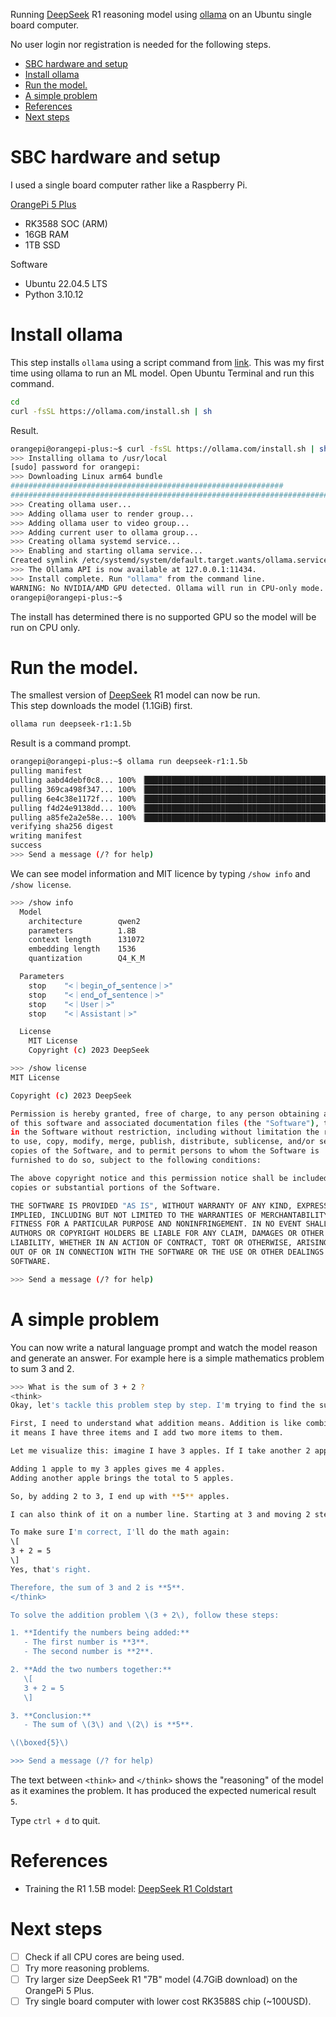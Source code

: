 Running [DeepSeek](https://github.com/deepseek-ai) R1 reasoning model using [ollama](https://ollama.com) on an Ubuntu single board computer.

No user login nor registration is needed for the following steps.

- [SBC hardware and setup](#sbc-hardware-and-setup)
- [Install ollama](#install-ollama)
- [Run the model.](#run-the-model)
- [A simple problem](#a-simple-problem)
- [References](#references)
- [Next steps](#next-steps)

# SBC hardware and setup

I used a single board computer rather like a Raspberry Pi.

[OrangePi 5 Plus](http://www.orangepi.org/html/hardWare/computerAndMicrocontrollers/service-and-support/Orange-Pi-5-plus.html) 
* RK3588 SOC (ARM)
* 16GB RAM
* 1TB SSD

Software
* Ubuntu 22.04.5 LTS
* Python 3.10.12

# Install ollama

This step installs `ollama` using a script command from [link](https://ollama.com/download/linux).  This was my 
first time using ollama to run an ML model.  Open Ubuntu Terminal and run this command.
```bash
cd
curl -fsSL https://ollama.com/install.sh | sh
```

Result.
```bash
orangepi@orangepi-plus:~$ curl -fsSL https://ollama.com/install.sh | sh
>>> Installing ollama to /usr/local
[sudo] password for orangepi: 
>>> Downloading Linux arm64 bundle
#############################################################             85.2%
######################################################################## 100.0%
>>> Creating ollama user...
>>> Adding ollama user to render group...
>>> Adding ollama user to video group...
>>> Adding current user to ollama group...
>>> Creating ollama systemd service...
>>> Enabling and starting ollama service...
Created symlink /etc/systemd/system/default.target.wants/ollama.service → /etc/systemd/system/ollama.service.
>>> The Ollama API is now available at 127.0.0.1:11434.
>>> Install complete. Run "ollama" from the command line.
WARNING: No NVIDIA/AMD GPU detected. Ollama will run in CPU-only mode.
orangepi@orangepi-plus:~$ 
```
The install has determined there is no supported GPU so the model will be run on CPU only.

# Run the model.

The smallest version of [DeepSeek](https://github.com/deepseek-ai) R1 model can now be run.  
This step downloads the model (1.1GiB) first.
```bash
ollama run deepseek-r1:1.5b
```

Result is a command prompt.
```bash
orangepi@orangepi-plus:~$ ollama run deepseek-r1:1.5b
pulling manifest 
pulling aabd4debf0c8... 100% ▕███████████████████████████████████████████████████████████████████████████████▏ 1.1 GB                         
pulling 369ca498f347... 100% ▕███████████████████████████████████████████████████████████████████████████████▏  387 B                         
pulling 6e4c38e1172f... 100% ▕███████████████████████████████████████████████████████████████████████████████▏ 1.1 KB                         
pulling f4d24e9138dd... 100% ▕███████████████████████████████████████████████████████████████████████████████▏  148 B                         
pulling a85fe2a2e58e... 100% ▕███████████████████████████████████████████████████████████████████████████████▏  487 B                         
verifying sha256 digest 
writing manifest 
success 
>>> Send a message (/? for help)
```

We can see model information and MIT licence by typing `/show info` and `/show license`.
```bash
>>> /show info
  Model
    architecture        qwen2     
    parameters          1.8B      
    context length      131072    
    embedding length    1536      
    quantization        Q4_K_M    

  Parameters
    stop    "<｜begin▁of▁sentence｜>"    
    stop    "<｜end▁of▁sentence｜>"      
    stop    "<｜User｜>"                 
    stop    "<｜Assistant｜>"            

  License
    MIT License                    
    Copyright (c) 2023 DeepSeek    

>>> /show license
MIT License

Copyright (c) 2023 DeepSeek

Permission is hereby granted, free of charge, to any person obtaining a copy
of this software and associated documentation files (the "Software"), to deal
in the Software without restriction, including without limitation the rights
to use, copy, modify, merge, publish, distribute, sublicense, and/or sell
copies of the Software, and to permit persons to whom the Software is
furnished to do so, subject to the following conditions:

The above copyright notice and this permission notice shall be included in all
copies or substantial portions of the Software.

THE SOFTWARE IS PROVIDED "AS IS", WITHOUT WARRANTY OF ANY KIND, EXPRESS OR
IMPLIED, INCLUDING BUT NOT LIMITED TO THE WARRANTIES OF MERCHANTABILITY,
FITNESS FOR A PARTICULAR PURPOSE AND NONINFRINGEMENT. IN NO EVENT SHALL THE
AUTHORS OR COPYRIGHT HOLDERS BE LIABLE FOR ANY CLAIM, DAMAGES OR OTHER
LIABILITY, WHETHER IN AN ACTION OF CONTRACT, TORT OR OTHERWISE, ARISING FROM,
OUT OF OR IN CONNECTION WITH THE SOFTWARE OR THE USE OR OTHER DEALINGS IN THE
SOFTWARE.

>>> Send a message (/? for help)
```

# A simple problem

You can now write a natural language prompt and watch the model reason and generate an answer.  For example here is a simple mathematics problem to sum 3 and 2.
```bash
>>> What is the sum of 3 + 2 ?
<think>
Okay, let's tackle this problem step by step. I'm trying to find the sum of 3 plus 2. 

First, I need to understand what addition means. Addition is like combining two numbers to get a total. So, when I see "3 + 2," 
it means I have three items and I add two more items to them.

Let me visualize this: imagine I have 3 apples. If I take another 2 apples, how many apples do I have in total? 

Adding 1 apple to my 3 apples gives me 4 apples.
Adding another apple brings the total to 5 apples.

So, by adding 2 to 3, I end up with **5** apples.

I can also think of it on a number line. Starting at 3 and moving 2 steps forward lands me on 5.

To make sure I'm correct, I'll do the math again:
\[
3 + 2 = 5
\]
Yes, that's right.

Therefore, the sum of 3 and 2 is **5**.
</think>

To solve the addition problem \(3 + 2\), follow these steps:

1. **Identify the numbers being added:**
   - The first number is **3**.
   - The second number is **2**.

2. **Add the two numbers together:**
   \[
   3 + 2 = 5
   \]

3. **Conclusion:**
   - The sum of \(3\) and \(2\) is **5**.

\(\boxed{5}\)

>>> Send a message (/? for help)
```

The text between `<think>` and `</think>` shows the "reasoning" of the model as it examines the problem.  It has
produced the expected numerical result `5`.

Type `ctrl + d` to quit.

# References

* Training the R1 1.5B model: [DeepSeek R1 Coldstart](https://youtu.be/Pabqg33sUrg?si=EYr9Nqs1zdFuEpul)

# Next steps

* [ ] Check if all CPU cores are being used.
* [ ] Try more reasoning problems.
* [ ] Try larger size DeepSeek R1 "7B" model (4.7GiB download) on the OrangePi 5 Plus.
* [ ] Try single board computer with lower cost RK3588S chip (~100USD).
